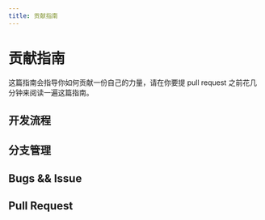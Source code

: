 ```yaml
---
title: 贡献指南
---
```


# <H2Icon /> 贡献指南

这篇指南会指导你如何贡献一份自己的力量，请在你要提 pull request 之前花几分钟来阅读一遍这篇指南。

## 开发流程


## 分支管理


## Bugs && Issue



## Pull Request


<RightMenu />